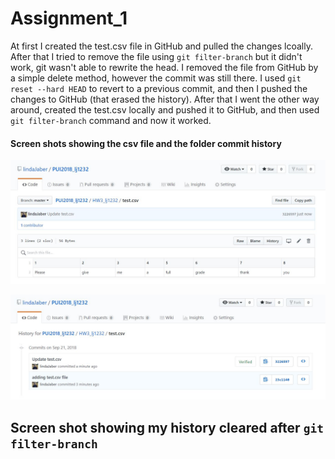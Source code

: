 # Assignment_1

At first I created the test.csv file in GitHub and pulled the changes lcoally. After that I tried to remove the file using `git filter-branch` but it didn't work, git wasn't able to rewrite the head. I removed the file from GitHub by a simple delete method, however the commit was still there. I used `git reset --hard HEAD` to revert to a previous commit, and then I pushed the changes to GitHub (that erased the history). After that I went the other way around, created the test.csv locally and pushed it to GitHub, and then used `git filter-branch` command and now it worked.


#### Screen shots showing the csv file and the folder commit history
![image](Assignment_1/repo_csv_file_2.JPG '.csv file')

![image](Assignment_1/repo_history_2.JPG 'history cleared')

## Screen shot showing my history cleared after `git filter-branch`
